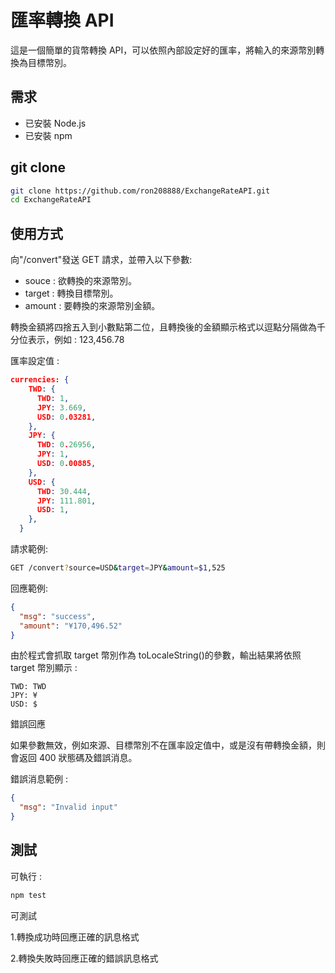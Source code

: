 # 匯率轉換 API

這是一個簡單的貨幣轉換 API，可以依照內部設定好的匯率，將輸入的來源幣別轉換為目標幣別。

## 需求

- 已安裝 Node.js
- 已安裝 npm

## git clone

```bash
git clone https://github.com/ron208888/ExchangeRateAPI.git
cd ExchangeRateAPI
```

## 使用方式

向"/convert"發送 GET 請求，並帶入以下參數:

- souce : 欲轉換的來源幣別。
- target : 轉換目標幣別。
- amount : 要轉換的來源幣別金額。

轉換金額將四捨五入到小數點第二位，且轉換後的金額顯示格式以逗點分隔做為千分位表示，例如 : 123,456.78

匯率設定值 :

```json
currencies: {
    TWD: {
      TWD: 1,
      JPY: 3.669,
      USD: 0.03281,
    },
    JPY: {
      TWD: 0.26956,
      JPY: 1,
      USD: 0.00885,
    },
    USD: {
      TWD: 30.444,
      JPY: 111.801,
      USD: 1,
    },
  }
```

請求範例:

```bash
GET /convert?source=USD&target=JPY&amount=$1,525
```

回應範例:

```json
{
  "msg": "success",
  "amount": "¥170,496.52"
}
```

由於程式會抓取 target 幣別作為 toLocaleString()的參數，輸出結果將依照 target 幣別顯示 :

```
TWD: TWD
JPY: ¥
USD: $
```

錯誤回應

如果參數無效，例如來源、目標幣別不在匯率設定值中，或是沒有帶轉換金額，則會返回 400 狀態碼及錯誤消息。

錯誤消息範例 :

```json
{
  "msg": "Invalid input"
}
```

## 測試

可執行 :

```bash
npm test
```

可測試

1.轉換成功時回應正確的訊息格式

2.轉換失敗時回應正確的錯誤訊息格式
